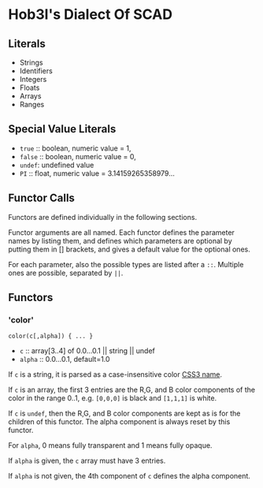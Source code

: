 # Hob3l's Dialect Of SCAD

## Literals

  * Strings
  * Identifiers
  * Integers
  * Floats
  * Arrays
  * Ranges

## Special Value Literals

  * `true` :: boolean, numeric value = 1,
  * `false` :: boolean, numeric value = 0,
  * `undef`: undefined value
  * `PI` :: float, numeric value = 3.14159265358979...

## Functor Calls

Functors are defined individually in the following sections.

Functor arguments are all named.  Each functor defines the parameter
names by listing them, and defines which parameters are optional by
putting them in [] brackets, and gives a default value for the optional
ones.

For each parameter, also the possible types are listed after a `::`.
Multiple ones are possible, separated by `||`.

## Functors

### 'color'

```
color(c[,alpha]) { ... }
```

  * `c` :: array[3..4] of 0.0...0.1 || string || undef
  * `alpha` :: 0.0...0.1, default=1.0

If `c` is a string, it is parsed as a case-insensitive
color [CSS3 name](http://www.w3.org/TR/css3-color/).

If `c` is an array, the first 3 entries are the R,G, and B color
components of the color in the range 0..1, e.g. `[0,0,0]` is black and
`[1,1,1]` is white.

If `c` is `undef`, then the R,G, and B color components are kept as is
for the children of this functor.  The alpha component is always reset
by this functor.

For `alpha`, 0 means fully transparent and 1 means fully opaque.

If `alpha` is given, the `c` array must have 3 entries.

If `alpha` is not given, the 4th component of `c` defines
the alpha component.
